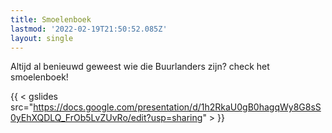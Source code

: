 ```yaml
---
title: Smoelenboek
lastmod: '2022-02-19T21:50:52.085Z'
layout: single
---
```

Altijd al benieuwd geweest wie die Buurlanders zijn? check het smoelenboek!

{{ < gslides src="https://docs.google.com/presentation/d/1h2RkaU0gB0hagqWy8G8sS0yEhXQDLQ_FrOb5LvZUvRo/edit?usp=sharing" > }}
